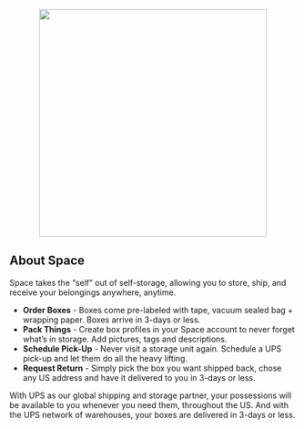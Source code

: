 <p align="center"><a href="https://spacereimagined.io" target="_blank"><img src="https://raw.githubusercontent.com/spacereimagined/art/master/5%20SVG/3%20rgb/1%20Full%20Color/logo-lockup-rgb-blue.svg" width="400"></a></p>

## About Space

Space takes the “self” out of self-storage, allowing you to store, ship, and receive your belongings anywhere, anytime.

- **Order Boxes** - Boxes come pre-labeled with tape, vacuum sealed bag + wrapping paper.  Boxes arrive in 3-days or less.
- **Pack Things** - Create box profiles in your Space account to never forget what’s in storage.  Add pictures, tags and descriptions.
- **Schedule Pick-Up** - Never visit a storage unit again.  Schedule a UPS pick-up and let them do all the heavy lifting.
- **Request Return** - Simply pick the box you want shipped back, chose any US address and have it delivered to you in 3-days or less.

With UPS as our global shipping and storage partner, your possessions will be available to you whenever you need them, throughout the US. And with the UPS network of warehouses, your boxes are delivered in 3-days or less.
